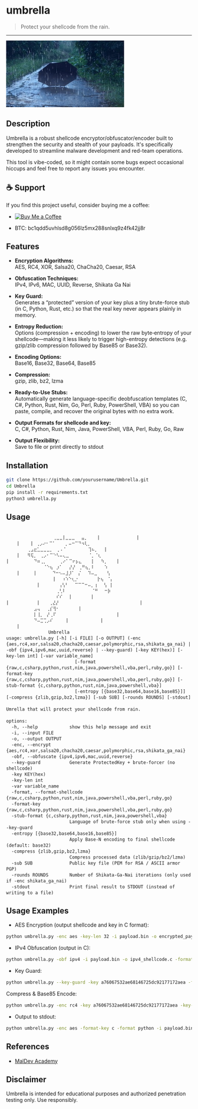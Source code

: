 # umbrella
> Protect your shellcode from the rain.

---
![rain](assets/rain.jpg)
## Description

Umbrella is a robust shellcode encryptor/obfuscator/encoder built to strengthen the security and stealth of your payloads. It's specifically developed to streamline malware development and red-team operations.

This tool is vibe-coded, so it might contain some bugs expect occasional hiccups and feel free to report any issues you encounter.

## ☕ Support

If you find this project useful, consider buying me a coffee:

- [![Buy Me a Coffee](https://img.shields.io/badge/Buy%20Me%20a%20Coffee-yellow?logo=buy-me-a-coffee&style=flat-square)](https://www.buymeacoffee.com/pipapupatuta)

- BTC: bc1qdd5uvhlsd8g056lz5mx288snlxq9z4fk42jj8r
## Features

- **Encryption Algorithms:**  
  AES, RC4, XOR, Salsa20, ChaCha20, Caesar, RSA

- **Obfuscation Techniques:**  
  IPv4, IPv6, MAC, UUID, Reverse, Shikata Ga Nai  

- **Key Guard:**  
  Generates a “protected” version of your key plus a tiny brute-force stub (in C, Python, Rust, etc.) so that the real key never appears plainly in memory.  

- **Entropy Reduction:**  
  Options (compression + encoding) to lower the raw byte‐entropy of your shellcode—making it less likely to trigger high-entropy detections (e.g. gzip/zlib compression followed by Base85 or Base32).  

- **Encoding Options:**  
  Base16, Base32, Base64, Base85  

- **Compression:**  
  gzip, zlib, bz2, lzma  

- **Ready-to-Use Stubs:**  
  Automatically generate language-specific deobfuscation templates (C, C#, Python, Rust, Nim, Go, Perl, Ruby, PowerShell, VBA) so you can paste, compile, and recover the original bytes with no extra work.  

- **Output Formats for shellcode and key:**  
  C, C#, Python, Rust, Nim, Java, PowerShell, VBA, Perl, Ruby, Go, Raw  

- **Output Flexibility:**  
  Save to file or print directly to stdout 

## Installation

```bash
git clone https://github.com/yourusername/Umbrella.git
cd Umbrella
pip install -r requirements.txt
python3 umbrella.py
```

## Usage
```

        ⠀⠀⠀⠀⠀⠀⠀⠀⢀⣀⣀|⣀⣀⣀⠀⠀⣤⡀⠀⠀⠀|⠀⠀⠀⠀         |
    |   ⠀|⠀⢀⡠⠔⠂⠉⠁⠀⠀⠀⡀⠤⠒⠉⠙⠲⢇⡀⠀⠀⠀⠀⠀⠀⠀
        ⢀⣠⣖⣁⣀⣀⣀⡀⠀⢀⠠⠈⠀⠀⠀⠀⠀⠀⠀⢹⠦⡀⠀⠀|⠀⠀
    |   ⠻⢯⡀⠀⢀⡠⠂⠉⠑⠣⠤⢄⣀⠀⠀⠀⠀⠀⠀⠈⡀⠈⢆⠀⠀⠀⠀
|       ⠀⠀⠙⠶⢀⡀⠀⠀⠀⠀⢀⠔⠁⠉⠖⡦⣄⠀⠀⠀⡇⠀⠀⠳⡀⠀⠀ |
        ⠀⠀⠀⠀⠀⠈⠑⢦⠀⡰⠁⠀⠀⡜⡜⠀⢀⠛⢦⡀⠇⠀⠀⠀⠱⠀⠀
    |   ⠀⠀|⠀⠀⠀⠀⠀⠙⠒⠢⠤⣸⡸⠁⠀⡌⠀⠀⠹⠤⣀⠀⠀⠀⢣⠀
        ⠀⠀⠀⠀⠀⠀⠀⠀|⠀⠀⠰⠱⠑⢆⡐⠀⠀⠀⠀⠀⠀⡗⢦⠀⠈⡄
        ⠀⠀⠀|⠀⠀⠀⠀⠀⠀⢠⢣⠃⠀⠀⠉⠉⠉⠒⠤⡀⢰⠀⠀⢣⠀⡇
        ⠀⠀⠀⠀⠀⠀⠀⠀⠀⢀⢃⠇⠀⠀⠀⠀⠀⠀⠀⠀⠈⠛⠀⠀⠒⡷⠀
        ⠀⠀⠀⠀⠀⠀⠀⠀⠀⠎⠎⠀⠀|⠀⠀⠀⠀⠀⠀|⠀⠀⠀⠀⠀⠀
|       ⠀⠀⠀|⠀⠀⠀⢀⣜⡜⠀⠀⠀⠀⠀⠀⠀⠀⠀⠀⠀⠀⠀⠀⠀⠀⠀          |
        ⠀⠀⣠⢤⠀⠀⢀⡎⢻⠂⠀⠀⠀⠀⠀⠀|⠀⠀⠀⠀⠀⠀⠀⠀⠀⠀
        ⠀⠀⡇⢸⡀⠀⡜⢀⠏⠀⠀⠀⠀⠀⠀⠀⠀⠀⠀⠀⠀⠀⠀⠀⠀⠀⠀ |
        ⠀⠀⠙⠤⣉⢉⡠⠎⠀⠀⠀⠀|⠀⠀⠀⠀⠀⠀⠀⠀⠀⠀|⠀⠀⠀
    |
                𝚄𝚖𝚋𝚛𝚎𝚕𝚕𝚊
usage: umbrella.py [-h] [-i FILE] [-o OUTPUT] (-enc {aes,rc4,xor,salsa20,chacha20,caesar,polymorphic,rsa,shikata_ga_nai} | -obf {ipv4,ipv6,mac,uuid,reverse} | --key-guard) [-key KEY(hex)] [-key-len int] [-var variable_name]
                          [-format {raw,c,csharp,python,rust,nim,java,powershell,vba,perl,ruby,go}] [-format-key {raw,c,csharp,python,rust,nim,java,powershell,vba,perl,ruby,go}] [-stub-format {c,csharp,python,rust,nim,java,powershell,vba}]
                          [-entropy [{base32,base64,base16,base85}]] [-compress {zlib,gzip,bz2,lzma}] [-sub SUB] [-rounds ROUNDS] [-stdout]

Umrella that will protect your shellcode from rain.

options:
  -h, --help            show this help message and exit
  -i, --input FILE
  -o, --output OUTPUT
  -enc, --encrypt {aes,rc4,xor,salsa20,chacha20,caesar,polymorphic,rsa,shikata_ga_nai}
  -obf, --obfuscate {ipv4,ipv6,mac,uuid,reverse}
  --key-guard           Generate ProtectedKey + brute-forcer (no shellcode)
  -key KEY(hex)
  -key-len int
  -var variable_name
  -format, --format-shellcode {raw,c,csharp,python,rust,nim,java,powershell,vba,perl,ruby,go}
  -format-key {raw,c,csharp,python,rust,nim,java,powershell,vba,perl,ruby,go}
  -stub-format {c,csharp,python,rust,nim,java,powershell,vba}
                        Language of brute-force stub only when using --key-guard
  -entropy [{base32,base64,base16,base85}]
                        Apply Base-N encoding to final shellcode (default: base32)
  -compress {zlib,gzip,bz2,lzma}
                        Compress processed data (zlib/gzip/bz2/lzma)
  -sub SUB              Public key file (PEM for RSA / ASCII armor PGP)
  -rounds ROUNDS        Number of Shikata‐Ga‐Nai iterations (only used if -enc shikata_ga_nai)
  -stdout               Print final result to STDOUT (instead of writing to a file)
```

## Usage Examples
- AES Encryption (output shellcode and key in C format):
```bash
python umbrella.py -enc aes -key-len 32 -i payload.bin -o encrypted_payload.c -format c -format-key c
```
- IPv4 Obfuscation (output in C):
```bash
python umbrella.py -obf ipv4 -i payload.bin -o ipv4_shellcode.c -format c
```
- Key Guard:
```bash
python umbrella.py --key-guard -key a76067532ae68146725dc92177172aea -format c -format-key c
```
Compress & Base85 Encode:
```bash
python umbrella.py -enc rc4 -key a76067532ae68146725dc92177172aea -key-len 16 -compress -entropy base85 -i payload.bin -o payload.txt -format c -format-key c
```
- Output to stdout:
```bash
python umbrella.py -enc aes -format-key c -format python -i payload.bin -stdout
```
## References

- [MalDev Academy](https://maldevacademy.com/)

## Disclaimer

Umbrella is intended for educational purposes and authorized penetration testing only. Use responsibly.
